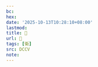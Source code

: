 ```yaml
---
bc:
hex:
date: '2025-10-13T10:28:10+08:00'
lastmod:
title: 􁫉
url: 􁫉
tags: [衛]
src: DCCV
note:
---
```

